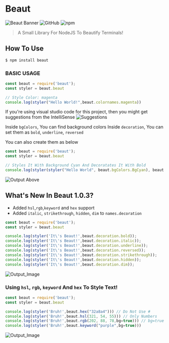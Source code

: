 # Beaut
![Beaut Banner](https://i.ibb.co/Hq1FL0x/beaut.png)
![GitHub](https://img.shields.io/github/license/GithubyAdarsh/beaut?color=blueviolet&logo=github&style=for-the-badge)
![npm](https://img.shields.io/npm/dt/beaut?style=for-the-badge)
> A Small Library For NodeJS To Beautify Terminals!

## How To  Use
```sh
$ npm install beaut
```

### BASIC USAGE
```javascript
const beaut = require('beaut');
const styler = beaut.beaut

// Style Color: magenta 
console.log(styler("Hello World!",beaut.colornames.magenta))
```
If you're using visual studio code for this project, then you might get suggestions from the IntelliSense
![Suggestions](https://i.ibb.co/QDvLFrp/image.png)

Inside `bgColors`, You can find background colors
Inside `decoration`, You can set them as `bold`, `underline`, `reversed`

You can also create them as below

```javascript
const beaut = require('beaut');
const styler = beaut.beaut

// Styles It With Background Cyan And Decoratates It With Bold
console.log(styler(styler("Hello World", beaut.bgColors.BgCyan), beaut.decoration.bold));
```
![Output Above](https://i.ibb.co/RQCcNFs/image.png)

## What's New In Beaut 1.0.3?
- Added `hsl`,`rgb`,`keyword` and `hex` support
- Added `italic`, `strikethrough`, `hidden`, `dim` to `names.decoration`
  
```javascript
const beaut = require('beaut');
const styler = beaut.beaut

console.log(styler('It\'s Beaut!',beaut.decoration.bold));
console.log(styler('It\'s Beaut!',beaut.decoration.italic));
console.log(styler('It\'s Beaut!',beaut.decoration.underline));
console.log(styler('It\'s Beaut!',beaut.decoration.reversed));
console.log(styler('It\'s Beaut!',beaut.decoration.strikethrough));
console.log(styler('It\'s Beaut!',beaut.decoration.hidden));
console.log(styler('It\'s Beaut!',beaut.decoration.dim));
```
![Output_Image](https://i.ibb.co/PryHm07/image.png)

### Using `hsl`, `rgb`, `keyword` And `hex` To Style Text!

```javascript
const beaut = require('beaut');
const styler = beaut.beaut

console.log(styler('Bruh!',beaut.hex("32a8a4"))) // Do Not Use #
console.log(styler('Bruh!',beaut.hsl(321, 54, 55))) // Only Numbers
console.log(styler('Bruh!',beaut.rgb(202, 88, 78,bg=true))) // bg=true sets it as background
console.log(styler('Bruh!',beaut.keyword("purple",bg=true)))
```
![Output_Image](https://i.ibb.co/TtGbdr1/image.png)